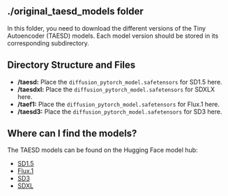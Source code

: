 ## ./original_taesd_models folder

In this folder, you need to download the different versions of the Tiny Autoencoder (TAESD) models. Each model version should be stored in its corresponding subdirectory.
## Directory Structure and Files

- **/taesd:** Place the `diffusion_pytorch_model.safetensors` for SD1.5 here.
- **/taesdxl:** Place the `diffusion_pytorch_model.safetensors` for SDXLX here.
- **/taef1:** Place the `diffusion_pytorch_model.safetensors` for Flux.1 here.
- **/taesd3:** Place the `diffusion_pytorch_model.safetensors` for SD3 here.
## Where can I find the models?

The TAESD models can be found on the Hugging Face model hub:
- [SD1.5](https://huggingface.co/madebyollin/taesd/tree/main)
- [Flux.1](https://huggingface.co/madebyollin/taef1/tree/main)
- [SD3](https://huggingface.co/madebyollin/taesd3/tree/main)
- [SDXL](https://huggingface.co/madebyollin/taesdxl/tree/main)
